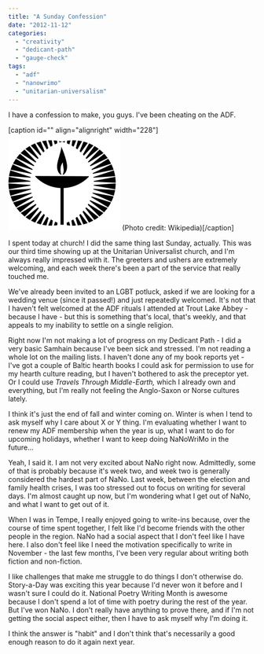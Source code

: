 ```yaml
---
title: "A Sunday Confession"
date: "2012-11-12"
categories: 
  - "creativity"
  - "dedicant-path"
  - "gauge-check"
tags: 
  - "adf"
  - "nanowrimo"
  - "unitarian-universalism"
---
```


I have a confession to make, you guys. I've been cheating on the ADF.

\[caption id="" align="alignright" width="228"\][![The version of the flaming chalice currently u...](images/228px-UUA_Logo.svg.png "The version of the flaming chalice currently u...")](http://en.wikipedia.org/wiki/File:UUA_Logo.svg) (Photo credit: Wikipedia)\[/caption\]

I spent today at church! I did the same thing last Sunday, actually. This was our third time showing up at the Unitarian Universalist church, and I'm always really impressed with it. The greeters and ushers are extremely welcoming, and each week there's been a part of the service that really touched me.

We've already been invited to an LGBT potluck, asked if we are looking for a wedding venue (since it passed!) and just repeatedly welcomed. It's not that I haven't felt welcomed at the ADF rituals I attended at Trout Lake Abbey - because I have - but this is something that's local, that's weekly, and that appeals to my inability to settle on a single religion.

Right now I'm not making a lot of progress on my Dedicant Path - I did a very basic Samhain because I've been sick and stressed. I'm not reading a whole lot on the mailing lists. I haven't done any of my book reports yet - I've got a couple of Baltic hearth books I could ask for permission to use for my hearth culture reading, but I haven't bothered to ask the preceptor yet. Or I could use _Travels Through Middle-Earth,_ which I already own and everything, but I'm really not feeling the Anglo-Saxon or Norse cultures lately.

I think it's just the end of fall and winter coming on. Winter is when I tend to ask myself why I care about X or Y thing. I'm evaluating whether I want to renew my ADF membership when the year is up, what I want to do for upcoming holidays, whether I want to keep doing NaNoWriMo in the future...

Yeah, I said it. I am not very excited about NaNo right now. Admittedly, some of that is probably because it's week two, and week two is generally considered the hardest part of NaNo. Last week, between the election and family health crises, I was too stressed out to focus on writing for several days. I'm almost caught up now, but I'm wondering what I get out of NaNo, and what I want to get out of it.

When I was in Tempe, I really enjoyed going to write-ins because, over the course of time spent together, I felt like I'd become friends with the other people in the region. NaNo had a social aspect that I don't feel like I have here. I also don't feel like I need the motivation specifically to write in November - the last few months, I've been very regular about writing both fiction and non-fiction.

I like challenges that make me struggle to do things I don't otherwise do. Story-a-Day was exciting this year because I'd never won it before and I wasn't sure I could do it. National Poetry Writing Month is awesome because I don't spend a lot of time with poetry during the rest of the year. But I've won NaNo. I don't really have anything to prove there, and if I'm not getting the social aspect either, then I have to ask myself why I'm doing it.

I think the answer is "habit" and I don't think that's necessarily a good enough reason to do it again next year.
